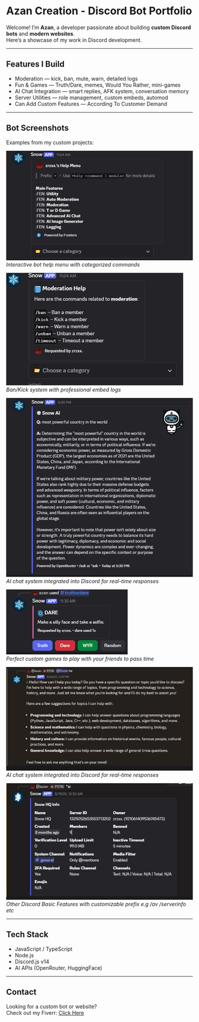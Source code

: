 # Azan Creation - Discord Bot Portfolio

Welcome! I’m **Azan**, a developer passionate about building **custom Discord bots** and **modern websites**.  
Here’s a showcase of my work in Discord development.  

---

## Features I Build
- Moderation — kick, ban, mute, warn, detailed logs  
- Fun & Games — Truth/Dare, memes, Would You Rather, mini-games  
- AI Chat Integration — smart replies, AFK system, conversation memory  
- Server Utilities — role management, custom embeds, automod  
- Can Add Custom Features — According To Customer Demand
---

## Bot Screenshots
 

Examples from my custom projects:  

![Bot Help Menu](assets/help-menu.png)  
*Interactive bot help menu with categorized commands*  

![Moderation Example](assets/moderation.png)  
*Ban/Kick system with professional embed logs*  

![AI System](assets/ai-chat.png)  
*AI chat system integrated into Discord for real-time responses*  

![Games](assets/games.png)  
*Perfect custom games to play with your friends to pass time*  

![AI Chat](assets/aifeature.png)  
*AI chat system integrated into Discord for real-time responses*  

![Miscellaneous](assets/other.png)  
*Other Discord Basic Features with customizable prefix e.g /av /serverinfo etc*  


---

## Tech Stack
- JavaScript / TypeScript  
- Node.js  
- Discord.js v14  
- AI APIs (OpenRouter, HuggingFace)  

---

## Contact
Looking for a custom bot or website?  
Check out my Fiverr: [Click Here](https://www.fiverr.com/)  
